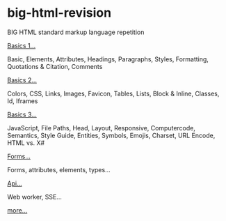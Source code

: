 # big-html-revision

BIG HTML standard markup language repetition

<a href="./docs/basics1.md">Basics 1...</a><br/>

Basic, Elements, Attributes, Headings, Paragraphs, Styles, Formatting, Quotations & Citation, Comments

<a href="./docs/basics2.md">Basics 2...</a><br/>

Colors, CSS, Links, Images, Favicon, Tables, Lists, Block & Inline, Classes, Id, Iframes

<a href="./docs/basics3.md">Basics 3...</a><br/>

JavaScript, File Paths, Head, Layout, Responsive, Computercode, Semantics, Style Guide, Entities, Symbols, Emojis, Charset, URL Encode, HTML vs. X#

<a href="./docs/forms.md">Forms...</a>

Forms, attributes, elements, types...

<a href="./docs/forms.md">Api...</a>

Web worker, SSE...

<a href="./docs/link.md">more...</a>
